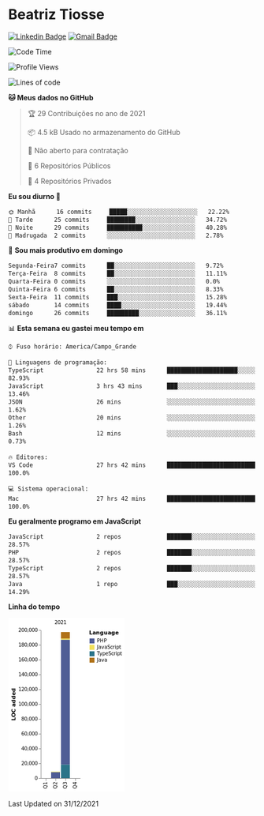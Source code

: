 # Beatriz **Tiosse**


[![Linkedin Badge](https://img.shields.io/badge/-Beatriz%20Tiosse-201B2D?style=flat-square&logo=Linkedin&logoColor=white&link=https://www.linkedin.com/in/beatriz-tiosse-terradas/)](https://www.linkedin.com/in/beatriz-tiosse-terradas/) 
[![Gmail Badge](https://img.shields.io/badge/-beatriz.terradas@gmail.com-201B2D?style=flat-square&logo=Gmail&logoColor=white&link=mailto:beatriz.terradas@gmail.com)](mailto:beatriz.terradas@gmail.com)


<!--START_SECTION:waka-->
![Code Time](http://img.shields.io/badge/Code%20Time-482%20hrs%2037%20mins-blue)

![Profile Views](http://img.shields.io/badge/Visualizac%C3%B5es%20do%20perfil-0-blue)

![Lines of code](https://img.shields.io/badge/Desde%20o%20Hello%20World%20eu%20escrevi-206%20Thousand%20linhas%20de%20c%C3%B3digo-blue)

**🐱 Meus dados no GitHub** 

> 🏆 29 Contribuições no ano de 2021
 > 
> 📦 4.5 kB Usado no armazenamento do GitHub 
 > 
> 🚫 Não aberto para contratação
 > 
> 📜 6 Repositórios Públicos 
 > 
> 🔑 4 Repositórios Privados  
 > 
**Eu sou diurno 🐤** 

```text
🌞 Manhã      16 commits     █████░░░░░░░░░░░░░░░░░░░░   22.22% 
🌆 Tarde      25 commits     ████████░░░░░░░░░░░░░░░░░   34.72% 
🌃 Noite      29 commits     ██████████░░░░░░░░░░░░░░░   40.28% 
🌙 Madrugada  2 commits      ░░░░░░░░░░░░░░░░░░░░░░░░░   2.78%

```
📅 **Sou mais produtivo em domingo** 

```text
Segunda-Feira7 commits      ██░░░░░░░░░░░░░░░░░░░░░░░   9.72% 
Terça-Feira  8 commits      ██░░░░░░░░░░░░░░░░░░░░░░░   11.11% 
Quarta-Feira 0 commits      ░░░░░░░░░░░░░░░░░░░░░░░░░   0.0% 
Quinta-Feira 6 commits      ██░░░░░░░░░░░░░░░░░░░░░░░   8.33% 
Sexta-Feira  11 commits     ███░░░░░░░░░░░░░░░░░░░░░░   15.28% 
sábado       14 commits     ████░░░░░░░░░░░░░░░░░░░░░   19.44% 
domingo      26 commits     █████████░░░░░░░░░░░░░░░░   36.11%

```


📊 **Esta semana eu gastei meu tempo em** 

```text
⌚︎ Fuso horário: America/Campo_Grande

💬 Linguagens de programação: 
TypeScript               22 hrs 58 mins      ████████████████████░░░░░   82.93% 
JavaScript               3 hrs 43 mins       ███░░░░░░░░░░░░░░░░░░░░░░   13.46% 
JSON                     26 mins             ░░░░░░░░░░░░░░░░░░░░░░░░░   1.62% 
Other                    20 mins             ░░░░░░░░░░░░░░░░░░░░░░░░░   1.26% 
Bash                     12 mins             ░░░░░░░░░░░░░░░░░░░░░░░░░   0.73%

🔥 Editores: 
VS Code                  27 hrs 42 mins      █████████████████████████   100.0%

💻 Sistema operacional: 
Mac                      27 hrs 42 mins      █████████████████████████   100.0%

```

**Eu geralmente programo em JavaScript** 

```text
JavaScript               2 repos             ███████░░░░░░░░░░░░░░░░░░   28.57% 
PHP                      2 repos             ███████░░░░░░░░░░░░░░░░░░   28.57% 
TypeScript               2 repos             ███████░░░░░░░░░░░░░░░░░░   28.57% 
Java                     1 repo              ███░░░░░░░░░░░░░░░░░░░░░░   14.29%

```


**Linha do tempo**

![Chart not found](https://raw.githubusercontent.com/beatriztiosse/beatriztiosse/master/charts/bar_graph.png) 


 Last Updated on 31/12/2021
<!--END_SECTION:waka-->
